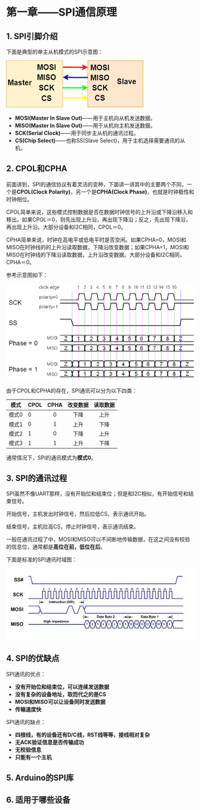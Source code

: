 # 第一章——SPI通信原理

## 1. SPI引脚介绍

下面是典型的单主从机模式的SPI示意图：

![SPI Circuit](../../../images/通信专题/串口通信/SPI/3.4.1-1.png)

- **MOSI(Master In Slave Out)**——用于主机向从机发送数据。
- **MISO(Master In Slave Out)**——用于从机向主机发送数据。
- **SCK(Serial Clock)**——用于同步主从机的通讯过程。
- **CS(Chip Select)**——也称SS(Slave Select)，用于主机选择需要通讯的从机。

## 2. CPOL和CPHA

前面讲到，SPI的通信协议有着灵活的变种，下面讲一讲其中的主要两个不同，一个是**CPOL(Clock Polarity)**，另一个是**CPHA(Clock Phase)**，也就是时钟极性和时钟相位。

CPOL简单来说，这些模式控制数据是否在数据时钟信号的上升沿或下降沿移入和移出。如果CPOL＝0，则先出现上升沿，再出现下降沿；反之，先出现下降沿，再出现上升沿。大部分设备和I2C相同，CPOL＝0。

CPHA简单来说，时钟在高电平或低电平时是否空闲。如果CPHA=0，MOSI和MISO在时钟线的的上升沿读取数据，下降沿改变数据；如果CPHA=1，MOSI和MISO在时钟线的下降沿读取数据，上升沿改变数据。大部分设备和I2C相同，CPHA＝0。

参考示意图如下：

![SPI模式示意图](../../../images/通信专题/串口通信/SPI/3.4.1-2.png)

由于CPOL和CPHA的存在，SPI通讯可以分为以下四类：

|模式|CPOL|CPHA|改变数据|读取数据|
|:--:|:--|:--:|:--:|:--:|
|模式0|0|0|下降|上升|
|模式1|0|1|上升|下降|
|模式2|1|0|下降|上升|
|模式3|1|1|上升|下降|

通常情况下，SPI的通讯模式为**模式0**。

## 3. SPI的通讯过程

SPI虽然不像UART那样，没有开始位和结束位；但是和I2C相似，有开始信号和结束信号。

开始信号，主机发出时钟信号，然后拉低CS，表示通讯开始。

结束信号，主机拉高CS，停止时钟信号，表示通讯结束。

一般在通讯过程了中，MOSI和MISO可以不间断地传输数据，在这之间没有校验的信息位，通常都是**高位在前，低位在后**。

下面是标准的SPI通讯时域图：

![SPI通讯时域图](../../../images/通信专题/串口通信/SPI/3.4.1-3.png)

## 4. SPI的优缺点

SPI通讯的优点：

- **没有开始位和结束位，可以连续发送数据**
- **没有复杂的设备地址，取而代之的是CS**
- **MOSI和MISO可以让设备同时发送数据**
- **传输速度快**

SPI通讯的缺点：

- **四根线，有的设备还有D/C线，RST线等等，接线相对复杂**
- **无ACK验证信息是否传输成功**
- **无校验信息**
- **只能有一个主机**

## 5. Arduino的SPI库

## 6. 适用于哪些设备